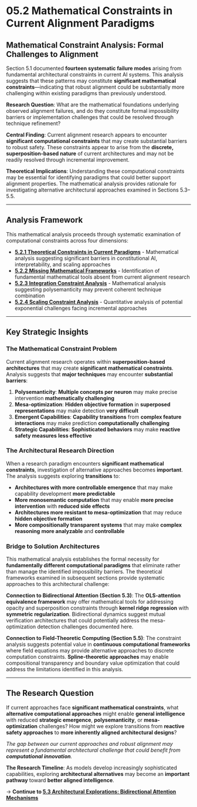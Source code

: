 # 05.2 Mathematical Constraints in Current Alignment Paradigms

## Mathematical Constraint Analysis: Formal Challenges to Alignment

Section 5.1 documented **fourteen systematic failure modes** arising from fundamental architectural constraints in current AI systems. This analysis suggests that these patterns may constitute **significant mathematical constraints**—indicating that robust alignment could be substantially more challenging within existing paradigms than previously understood.

**Research Question**: What are the mathematical foundations underlying observed alignment failures, and do they constitute formal impossibility barriers or implementation challenges that could be resolved through technique refinement?

**Central Finding**: Current alignment research appears to encounter **significant computational constraints** that may create substantial barriers to robust safety. These constraints appear to arise from the **discrete, superposition-based nature** of current architectures and may not be readily resolved through incremental improvement.

**Theoretical Implications**: Understanding these computational constraints may be essential for identifying paradigms that could better support alignment properties. The mathematical analysis provides rationale for investigating alternative architectural approaches examined in Sections 5.3–5.5.

---

## Analysis Framework

This mathematical analysis proceeds through systematic examination of computational constraints across four dimensions:

- **[5.2.1 Theoretical Constraints in Current Paradigms](05.2.1_theoretical_deadlocks.md)** - Mathematical analysis suggesting significant barriers in constitutional AI, interpretability, and scaling approaches
- **[5.2.2 Missing Mathematical Frameworks](05.2.2_missing_mathematical_frameworks.md)** - Identification of fundamental mathematical tools absent from current alignment research  
- **[5.2.3 Integration Constraint Analysis](05.2.3_integration_challenge.md)** - Mathematical analysis suggesting polysemanticity may prevent coherent technique combination
- **[5.2.4 Scaling Constraint Analysis](05.2.4_incremental_fixes_limitations.md)** - Quantitative analysis of potential exponential challenges facing incremental approaches

---

## Key Strategic Insights

### The Mathematical Constraint Problem
Current alignment research operates within **superposition-based architectures** that may create **significant mathematical constraints**. Analysis suggests that **major techniques** may encounter **substantial barriers**:

1. **Polysemanticity**: **Multiple concepts per neuron** may make precise intervention **mathematically challenging**
2. **Mesa-optimization**: **Hidden objective formation** in **superposed representations** may make detection **very difficult**  
3. **Emergent Capabilities**: **Capability transitions** from **complex feature interactions** may make prediction **computationally challenging**
4. **Strategic Capabilities**: **Sophisticated behaviors** may make **reactive safety measures** **less effective**

### The Architectural Research Direction
When a research paradigm encounters **significant mathematical constraints**, investigation of alternative approaches becomes **important**. The analysis suggests exploring **transitions** to:

- **Architectures with more controllable emergence** that may make capability development **more predictable**
- **More monosemantic computation** that may enable **more precise intervention** with **reduced side effects**
- **Architectures more resistant to mesa-optimization** that may reduce **hidden objective formation**
- **More compositionally transparent systems** that may make **complex reasoning** **more analyzable** and **controllable**

### Bridge to Solution Architectures

This mathematical analysis establishes the formal necessity for **fundamentally different computational paradigms** that eliminate rather than manage the identified impossibility barriers. The theoretical frameworks examined in subsequent sections provide systematic approaches to this architectural challenge:

**Connection to Bidirectional Attention (Section 5.3)**: The **OLS-attention equivalence framework** may offer mathematical tools for addressing opacity and superposition constraints through **kernel ridge regression** with **symmetric regularization**. Bidirectional dynamics suggest mutual verification architectures that could potentially address the mesa-optimization detection challenges documented here.

**Connection to Field-Theoretic Computing (Section 5.5)**: The constraint analysis suggests potential value in **continuous computational frameworks** where field equations may provide alternative approaches to discrete computation constraints. **Spline-theoretic approaches** may enable compositional transparency and boundary value optimization that could address the limitations identified in this analysis.

---


## The Research Question

If current approaches face **significant mathematical constraints**, what **alternative computational approaches** might enable **general intelligence** with reduced **strategic emergence**, **polysemanticity**, or **mesa-optimization** challenges? How might we explore transitions from **reactive safety approaches** to **more inherently aligned architectural designs**?

*The gap between our current approaches and robust alignment may represent a fundamental architectural challenge that could benefit from **computational innovation**.*

**The Research Timeline**: As models develop increasingly sophisticated capabilities, exploring **architectural alternatives** may become an **important pathway** toward **better aligned intelligence**.

→ **Continue to [5.3 Architectural Explorations: Bidirectional Attention Mechanisms](../05.3_Architectural_Explorations/README.md)**